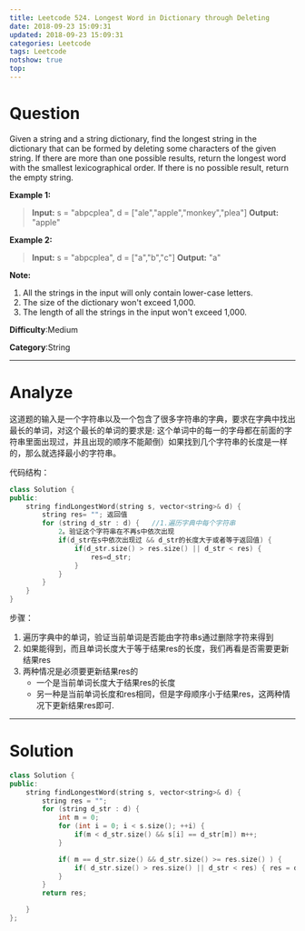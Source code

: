 ```yaml
---
title: Leetcode 524. Longest Word in Dictionary through Deleting
date: 2018-09-23 15:09:31
updated: 2018-09-23 15:09:31
categories: Leetcode
tags: Leetcode
notshow: true
top:
---
```


# Question

Given a string and a string dictionary, find the longest string in the dictionary that can be formed by deleting some characters of the given string. If there are more than one possible results, return the longest word with the smallest lexicographical order. If there is no possible result, return the empty string.

**Example 1:**  
> **Input:** s = "abpcplea", d = ["ale","apple","monkey","plea"]
> **Output:** "apple"

**Example 2:**  
> **Input:** s = "abpcplea", d = ["a","b","c"]
> **Output:** "a"

**Note:**  

1. All the strings in the input will only contain lower-case letters.
2. The size of the dictionary won't exceed 1,000.
3. The length of all the strings in the input won't exceed 1,000.

**Difficulty**:Medium

**Category**:String

<!--more-->
******

# Analyze

这道题的输入是一个字符串以及一个包含了很多字符串的字典，要求在字典中找出最长的单词，对这个最长的单词的要求是: 这个单词中的每一的字母都在前面的字符串里面出现过，并且出现的顺序不能颠倒）如果找到几个字符串的长度是一样的，那么就选择最小的字符串。

代码结构：

```cpp
class Solution {
public:
    string findLongestWord(string s, vector<string>& d) {
        string res= ""; 返回值
        for (string d_str : d) {   //1.遍历字典中每个字符串
            2。验证这个字符串在不再s中依次出现
            if(d_str在s中依次出现过 && d_str的长度大于或者等于返回值) {
                if(d_str.size() > res.size() || d_str < res) {
                    res=d_str;
                }
            }
        }
    }
}
```

步骤：

1. 遍历字典中的单词，验证当前单词是否能由字符串s通过删除字符来得到
2. 如果能得到，而且单词长度大于等于结果res的长度，我们再看是否需要更新结果res
3. 两种情况是必须要更新结果res的
    - 一个是当前单词长度大于结果res的长度
    - 另一种是当前单词长度和res相同，但是字母顺序小于结果res，这两种情况下更新结果res即可.

******

# Solution

```cpp
class Solution {
public:
    string findLongestWord(string s, vector<string>& d) {
        string res = "";
        for (string d_str : d) {
            int m = 0;
            for (int i = 0; i < s.size(); ++i) {
                if(m < d_str.size() && s[i] == d_str[m]) m++;
            }

            if( m == d_str.size() && d_str.size() >= res.size() ) {
                if( d_str.size() > res.size() || d_str < res) { res = d_str; }
            }
        }
        return res;

    }
};
```